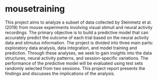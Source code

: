 # mousetraining
This project aims to analyze a subset of data collected by Steinmetz et al. (2019) from mouse experiments involving visual stimuli and neural activity recordings. The primary objective is to build a predictive model that can accurately predict the outcome of each trial based on the neural activity data and stimulus information. The project is divided into three main parts: exploratory data analysis, data integration, and model training and prediction. Through these analyses, we seek to gain insights into the data structures, neural activity patterns, and session-specific variations. The performance of the predictive model will be evaluated using test sets randomly selected from two sessions. This project report presents the findings and discusses the implications of the analysis.
